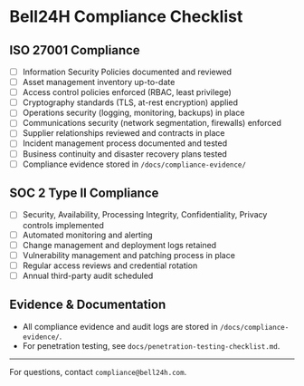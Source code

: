 # Bell24H Compliance Checklist

## ISO 27001 Compliance
- [ ] Information Security Policies documented and reviewed
- [ ] Asset management inventory up-to-date
- [ ] Access control policies enforced (RBAC, least privilege)
- [ ] Cryptography standards (TLS, at-rest encryption) applied
- [ ] Operations security (logging, monitoring, backups) in place
- [ ] Communications security (network segmentation, firewalls) enforced
- [ ] Supplier relationships reviewed and contracts in place
- [ ] Incident management process documented and tested
- [ ] Business continuity and disaster recovery plans tested
- [ ] Compliance evidence stored in `/docs/compliance-evidence/`

## SOC 2 Type II Compliance
- [ ] Security, Availability, Processing Integrity, Confidentiality, Privacy controls implemented
- [ ] Automated monitoring and alerting
- [ ] Change management and deployment logs retained
- [ ] Vulnerability management and patching process in place
- [ ] Regular access reviews and credential rotation
- [ ] Annual third-party audit scheduled

## Evidence & Documentation
- All compliance evidence and audit logs are stored in `/docs/compliance-evidence/`.
- For penetration testing, see `docs/penetration-testing-checklist.md`.

---
For questions, contact `compliance@bell24h.com`.
